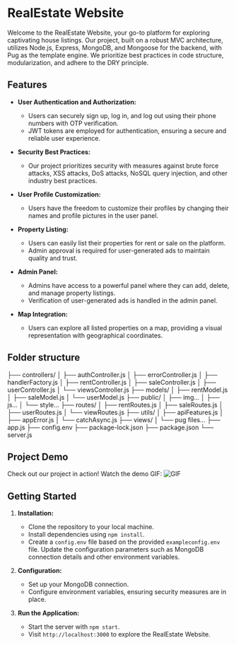 # RealEstate Website

Welcome to the RealEstate Website, your go-to platform for exploring captivating house listings. Our project, built on a robust MVC architecture, utilizes Node.js, Express, MongoDB, and Mongoose for the backend, with Pug as the template engine. We prioritize best practices in code structure, modularization, and adhere to the DRY principle.

## Features

- **User Authentication and Authorization:**
  - Users can securely sign up, log in, and log out using their phone numbers with OTP verification.
  - JWT tokens are employed for authentication, ensuring a secure and reliable user experience.

- **Security Best Practices:**
  - Our project prioritizes security with measures against brute force attacks, XSS attacks, DoS attacks, NoSQL query injection, and other industry best practices.

- **User Profile Customization:**
  - Users have the freedom to customize their profiles by changing their names and profile pictures in the user panel.

- **Property Listing:**
  - Users can easily list their properties for rent or sale on the platform.
  - Admin approval is required for user-generated ads to maintain quality and trust.

- **Admin Panel:**
  - Admins have access to a powerful panel where they can add, delete, and manage property listings.
  - Verification of user-generated ads is handled in the admin panel.

- **Map Integration:**
  - Users can explore all listed properties on a map, providing a visual representation with geographical coordinates.

## Folder structure

├── controllers/
│   ├── authController.js
│   ├── errorController.js
│   ├── handlerFactory.js
│   ├── rentController.js
│   ├── saleController.js
│   ├── userController.js
│   └── viewsController.js
├── models/
│   ├── rentModel.js
│   ├── saleModel.js
│   └── userModel.js
├── public/
│   ├── img...
│   ├── js...
│   └── style...
├── routes/
│   ├── rentRoutes.js
│   ├── saleRoutes.js
│   ├── userRoutes.js
│   └── viewRoutes.js
├── utils/
│   ├── apiFeatures.js
│   ├── appError.js
│   └── catchAsync.js
├── views/
│   └── pug files...
├── app.js
├── config.env
├── package-lock.json
├── package.json
└── server.js

## Project Demo

Check out our project in action! Watch the demo GIF: 
![GIF](https://github.com/Ali-Vazife/Realstate-website/blob/main/website.gif)

## Getting Started

1. **Installation:**
   - Clone the repository to your local machine.
   - Install dependencies using `npm install`.
   - Create a `config.env` file based on the provided `exampleconfig.env` file. Update the configuration parameters such as MongoDB connection details and other environment variables.
     
2. **Configuration:**
   - Set up your MongoDB connection.
   - Configure environment variables, ensuring security measures are in place.

3. **Run the Application:**
   - Start the server with `npm start`.
   - Visit `http://localhost:3000` to explore the RealEstate Website.

